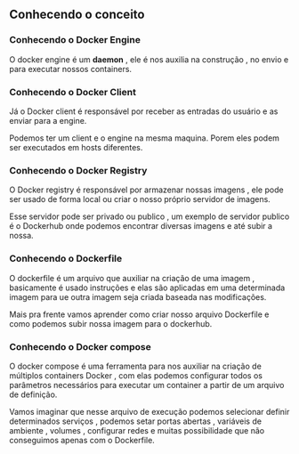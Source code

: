 ## Conhecendo o conceito
### Conhecendo o Docker​ ​Engine
O docker engine é um **daemon** , ele é nos auxilia na construção , no envio e para executar nossos containers.

### Conhecendo o Docker Client
Já o Docker client é responsável por receber as entradas do usuário e as enviar para a engine.

Podemos ter um client e o engine na mesma maquina. Porem eles podem ser executados em hosts diferentes.

### Conhecendo o Docker Registry​​
O Docker registry é responsável por armazenar nossas imagens , ele pode ser usado de forma local ou criar o nosso próprio servidor de imagens.

Esse servidor pode ser privado ou publico , um exemplo de servidor publico é o Dockerhub onde podemos encontrar diversas imagens e até subir a nossa.


### Conhecendo o Dockerfile
O dockerfile é um arquivo que auxiliar na criação de uma imagem , basicamente é usado instruções e elas são aplicadas em uma determinada imagem para ue outra imagem seja criada baseada nas modificações.

Mais pra frente vamos aprender como criar nosso arquivo Dockerfile e como podemos subir nossa imagem para o dockerhub.

### Conhecendo o Docker compose
O docker compose é uma ferramenta para nos auxiliar na criação de múltiplos containers Docker , com elas podemos configurar todos os parâmetros necessários para executar um container a partir de um arquivo de definição.

Vamos imaginar que nesse arquivo de execução podemos selecionar definir determinados serviços , podemos setar portas abertas , variáveis de ambiente , volumes , configurar redes e muitas possibilidade que não conseguimos apenas com o Dockerfile.


 